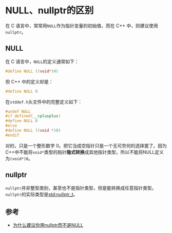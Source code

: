 # NULL、nullptr的区别

在 C 语言中，常常用`NULL`作为指针变量的初始值，而在 C++ 中，则建议使用`nullptr`。

## NULL

在 C 语言中，`NULL`的定义通常如下：

```c++
#define NULL ((void*)0)
```

但 C++ 中的定义却是：

```c++
#define NULL 0
```

在`stddef.h`头文件中的完整定义如下：

```c++
#undef NULL
#if defined(__cplusplus)
#define NULL 0
#else
#define NULL ((void *)0)
#endif
```

对的，只是一个整形数字 0。把它当成空指针只是一个无可奈何的选择罢了。因为C++中不能将`void*`类型的指针**隐式转换**成其他指针类型，所以不能将NULL定义为`(void*)0`。

## nullptr

`nullptr`并非整型类别，甚至也不是指针类型，但是能转换成任意指针类型。`nullptr`的实际类型是[std:nullptr_t](https://zh.cppreference.com/w/cpp/types/nullptr_t)。

## 参考

- [为什么建议你用nullptr而不是NULL](https://zhuanlan.zhihu.com/p/79883965)


